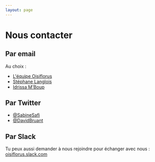 ```yaml
---
layout: page
---
```


# Nous contacter

## Par email

Au choix :

- [L'équipe Oisiflorus](mailto:coucou@oisiflorus.com)
- [Stéphane Langlois](mailto:stephane@scopyleft.fr)
- [Idrissa M'Boup](mailto:leonmboup@gmail.com)

## Par Twitter

- [@SabineSafi](https://twitter.com/SabineSafi)
- [@DavidBruant](https://twitter.com/DavidBruant)

## Par Slack

Tu peux aussi demander à nous rejoindre pour échanger avec nous : [oisiflorus.slack.com](https://oisiflorus.slack.com)
